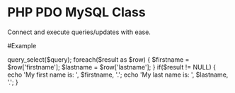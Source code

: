 # PHP PDO MySQL Class
Connect and execute queries/updates with ease.

#Example
<?php
    // Require your file
    require("database.class.php");
    
    // Create a new instance of database
    $database = new database();
    
    // Set our query variable
    $query = "SELECT * FROM users WHERE username='" . $username . "'";
    
    // Use specific function
    $result = $database->query_select($query);
    
    foreach($result as $row) {
    	$firstname = $row['firstname'];
    	$lastname = $row['lastname'];
    }
    
    if($result != NULL) {
    	echo 'My first name is: ', $firstname, '.';
    	echo 'My last name is: ', $lastname, '.';
    }
